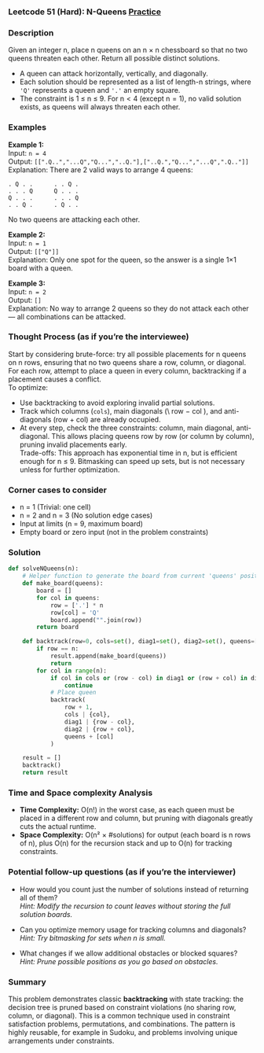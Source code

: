 ### Leetcode 51 (Hard): N-Queens [Practice](https://leetcode.com/problems/n-queens)

### Description  
Given an integer n, place n queens on an n × n chessboard so that no two queens threaten each other. Return all possible distinct solutions.  
- A queen can attack horizontally, vertically, and diagonally.  
- Each solution should be represented as a list of length-n strings, where `'Q'` represents a queen and `'.'` an empty square.  
- The constraint is 1 ≤ n ≤ 9. For n < 4 (except n = 1), no valid solution exists, as queens will always threaten each other.  

### Examples  

**Example 1:**  
Input: `n = 4`  
Output: `[[".Q..","...Q","Q...","..Q."],["..Q.","Q...","...Q",".Q.."]]`  
Explanation: There are 2 valid ways to arrange 4 queens:
```
. Q . .      . . Q .
. . . Q      Q . . .
Q . . .      . . . Q
. . Q .      . Q . .
```
No two queens are attacking each other.

**Example 2:**  
Input: `n = 1`  
Output: `[["Q"]]`  
Explanation: Only one spot for the queen, so the answer is a single 1×1 board with a queen.

**Example 3:**  
Input: `n = 2`  
Output: `[]`  
Explanation: No way to arrange 2 queens so they do not attack each other — all combinations can be attacked.

### Thought Process (as if you’re the interviewee)  
Start by considering brute-force: try all possible placements for n queens on n rows, ensuring that no two queens share a row, column, or diagonal. For each row, attempt to place a queen in every column, backtracking if a placement causes a conflict.  
To optimize:
- Use backtracking to avoid exploring invalid partial solutions.
- Track which columns (`cols`), main diagonals (\ row − col \), and anti-diagonals (row + col) are already occupied.
- At every step, check the three constraints: column, main diagonal, anti-diagonal.
This allows placing queens row by row (or column by column), pruning invalid placements early.  
Trade-offs: This approach has exponential time in n, but is efficient enough for n ≤ 9. Bitmasking can speed up sets, but is not necessary unless for further optimization.

### Corner cases to consider  
- n = 1 (Trivial: one cell)
- n = 2 and n = 3 (No solution edge cases)
- Input at limits (n = 9, maximum board)
- Empty board or zero input (not in the problem constraints)

### Solution

```python
def solveNQueens(n):
    # Helper function to generate the board from current 'queens' positions
    def make_board(queens):
        board = []
        for col in queens:
            row = ['.'] * n
            row[col] = 'Q'
            board.append("".join(row))
        return board

    def backtrack(row=0, cols=set(), diag1=set(), diag2=set(), queens=[]):
        if row == n:
            result.append(make_board(queens))
            return
        for col in range(n):
            if col in cols or (row - col) in diag1 or (row + col) in diag2:
                continue
            # Place queen
            backtrack(
                row + 1,
                cols | {col},
                diag1 | {row - col},
                diag2 | {row + col},
                queens + [col]
            )

    result = []
    backtrack()
    return result
```

### Time and Space complexity Analysis  

- **Time Complexity:** O(n!) in the worst case, as each queen must be placed in a different row and column, but pruning with diagonals greatly cuts the actual runtime.
- **Space Complexity:** O(n² × #solutions) for output (each board is n rows of n), plus O(n) for the recursion stack and up to O(n) for tracking constraints.

### Potential follow-up questions (as if you’re the interviewer)  

- How would you count just the number of solutions instead of returning all of them?  
  *Hint: Modify the recursion to count leaves without storing the full solution boards.*

- Can you optimize memory usage for tracking columns and diagonals?
  *Hint: Try bitmasking for sets when n is small.*

- What changes if we allow additional obstacles or blocked squares?  
  *Hint: Prune possible positions as you go based on obstacles.*

### Summary
This problem demonstrates classic **backtracking** with state tracking: the decision tree is pruned based on constraint violations (no sharing row, column, or diagonal). This is a common technique used in constraint satisfaction problems, permutations, and combinations. The pattern is highly reusable, for example in Sudoku, and problems involving unique arrangements under constraints.